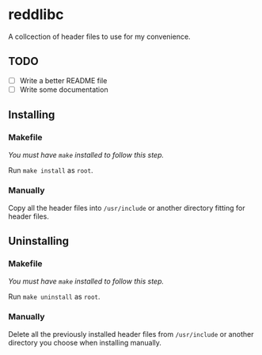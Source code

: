 # reddlibc

A collcection of header files to use for my convenience.

## TODO

- [ ] Write a better README file
- [ ] Write some documentation

## Installing

### Makefile

*You must have `make` installed to follow this step.*

Run `make install` as `root`.

### Manually

Copy all the header files into `/usr/include` or another directory fitting for header files.

## Uninstalling

### Makefile

*You must have `make` installed to follow this step.*

Run `make uninstall` as `root`.

### Manually

Delete all the previously installed header files from `/usr/include` or another directory you choose when installing manually.
